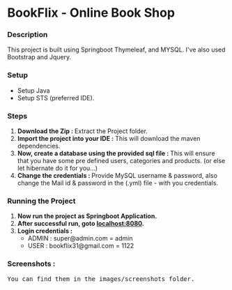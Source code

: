 <body>
    <div class="container">
        <h1>BookFlix - Online Book Shop</h1>
        <div class="section">
            <h3>Description</h3>
            <p>This project is built using Springboot Thymeleaf, and MYSQL. I've also used Bootstrap and Jquery.</p>
        </div>
        <div class="section" id="setup">
            <h3>Setup</h3>
            <ul class="list">
                <li>Setup Java</li>
                <li>Setup STS (preferred IDE).</li>
            </ul>
            <h3>Steps</h3>
            <ol>
                <li>
                    <strong>Download the Zip : </strong>Extract the Project folder.
                </li>
                <li>
                    <strong>Import the project into your IDE :</strong>
                    This will download the maven dependencies. 
                </li>
                <li>
                    <strong>Now, create a database using the provided sql file : </strong> 
                    This will ensure that you have some pre defined users, categories and products. (or else let hibernate do it for you...)
                </li>
                <li>
                    <strong>Change the credentials : </strong> 
                    Provide MySQL username & password, also change the Mail id & password in the (.yml) file - with you credentials.
                </li>
            </ol>
        </div>
        <div class="section" id="run">
            <h3>Running the Project</h3>
            <ol>
                <li>
                    <strong>Now run the project as Springboot Application.</strong>
                </li>
                <li>
                    <strong>After successful run, goto <a href="http://localhost:8080/" target="_blank">localhost:8080</a>.</strong>
                </li>
                <li>
                    <strong>Login credentials : </strong> 
                    <ul>
                        <li>ADMIN : super@admin.com = admin</li>
                        <li>USER : bookflix31@gmail.com = 1122</li>
                    </ul>
                </li>
            </ol>
        </div>
        <div class="section" id="screenshots">
            <h3>Screenshots : </h3>
            <pre>You can find them in the images/screenshots folder.</pre>
        </div>
    </div>
</body>
</html>
